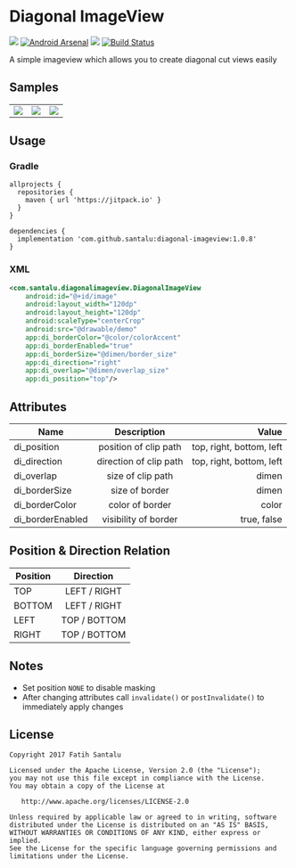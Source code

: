 # Diagonal ImageView

[![](https://jitpack.io/v/santalu/diagonal-imageview.svg)](https://jitpack.io/#santalu/diagonal-imageview) [![Android Arsenal](https://img.shields.io/badge/Android%20Arsenal-Diagonal%20ImageView-brightgreen.svg?style=flat)](https://android-arsenal.com/details/1/6040) [![](https://img.shields.io/badge/AndroidWeekly-%23278-blue.svg)](http://androidweekly.net/issues/issue-278) [![Build Status](https://travis-ci.org/santalu/diagonal-imageview.svg?branch=master)](https://travis-ci.org/santalu/diagonal-imageview)

A simple imageview which allows you to create diagonal cut views easily

## Samples

<table >
  <tr>
    <td align="left"><img src="https://github.com/santalu/diagonal-imageview/blob/master/media/rv.webp"/></td>
    <td align="right"><img src="https://github.com/santalu/diagonal-imageview/blob/master/media/cv.webp"/></td>
    <td align="left"><img src="https://github.com/santalu/diagonal-imageview/blob/master/media/gl.webp"/></td>
  </tr>
</table>

## Usage

### Gradle
```
allprojects {
  repositories {
    maven { url 'https://jitpack.io' }
  }
}
```
```
dependencies {
  implementation 'com.github.santalu:diagonal-imageview:1.0.8'
}
```

### XML
```xml
<com.santalu.diagonalimageview.DiagonalImageView
    android:id="@+id/image"
    android:layout_width="120dp"
    android:layout_height="120dp"
    android:scaleType="centerCrop"
    android:src="@drawable/demo"
    app:di_borderColor="@color/colorAccent"
    app:di_borderEnabled="true"
    app:di_borderSize="@dimen/border_size"
    app:di_direction="right"
    app:di_overlap="@dimen/overlap_size"
    app:di_position="top"/>
```

## Attributes

| Name        | Description           | Value  |
| ------------- |:-------------:| -----:|
| di_position      | position of clip path | top, right, bottom, left |
| di_direction     | direction of clip path      | top, right, bottom, left |
| di_overlap | size of clip path      |   dimen |
| di_borderSize | size of border      |   dimen |
| di_borderColor | color of border      |   color |
| di_borderEnabled | visibility of border      |   true, false |

## Position & Direction Relation

| Position        | Direction           | 
| ------------- |:-------------:|
| TOP      | LEFT /  RIGHT | 
| BOTTOM     | LEFT /  RIGHT    | 
| LEFT | TOP  /  BOTTOM     |   
| RIGHT | TOP  /  BOTTOM     |  

## Notes

* Set position `NONE` to disable masking
* After changing attributes call `invalidate()` or `postInvalidate()` to immediately apply changes

## License
```
Copyright 2017 Fatih Santalu

Licensed under the Apache License, Version 2.0 (the "License");
you may not use this file except in compliance with the License.
You may obtain a copy of the License at

   http://www.apache.org/licenses/LICENSE-2.0

Unless required by applicable law or agreed to in writing, software
distributed under the License is distributed on an "AS IS" BASIS,
WITHOUT WARRANTIES OR CONDITIONS OF ANY KIND, either express or implied.
See the License for the specific language governing permissions and
limitations under the License.
```




